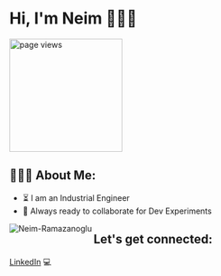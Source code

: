 # Hi, I'm Neim 👩🏼‍💻

<a href="https://github.com/uneyss">
 <img src="https://komarev.com/ghpvc/?username=uneyss" alt="page views" width="200" />
  </a>

<h2 align="left">👨🏻‍💻 About Me:</h2>

- :hourglass_flowing_sand: I am an Industrial Engineer
- :rocket: Always ready to collaborate for Dev Experiments



<p><img align="left" src="https://github-readme-stats.vercel.app/api/top-langs?username=Neim-Ramazanoglu&show_icons=true&locale=en&layout=compact" alt="Neim-Ramazanoglu" /></p>

<h2 align="left">Let's get connected:</h2>


<a href="https://www.linkedin.com/in/neim-ramazanoglu/">LinkedIn</a> 💻
